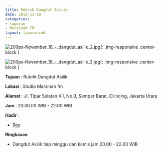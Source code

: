 ```yaml
---
title: Rubrik Dangdut Asiiik 
date: 2012-11-18
categories:
- laporan
- Marsinah FM
layout: laporancmb
---
```



![200px-November_18_-_dangdut_asiiik_2.jpg](/uploads/200px-November_18_-_dangdut_asiiik_2.jpg){: .img-responsive .center-block }

![200px-November_18_-_dangdut_asiiik_3.jpg](/uploads/200px-November_18_-_dangdut_asiiik_3.jpg){: .img-responsive .center-block }


**Tujuan** : Rubrik Dangdut Asiiik 

**Lokasi** : Studio Marsinah fm 

**Alamat** : Jl. Tipar Selatan XII, No.9, Semper Barat, Cilincing, Jakarta Utara 

**Jam** : 20.00.00 WIB - 22:00 WIB 

**Hadir** :
* [Roy](http://wiki.ciptamedia.org/wiki/Roy)

**Ringkasan**  
* Dangdut Asiiik tiap minggu dan kamis jam 20.00 - 22.00 WIB
